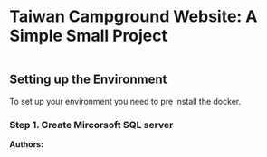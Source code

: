 # Taiwan Campground Website: A Simple Small Project

<img src="">

## Setting up the Environment
To set up your environment you need to pre install the docker.

### Step 1. Create Mircorsoft SQL server 

**Authors:** 
